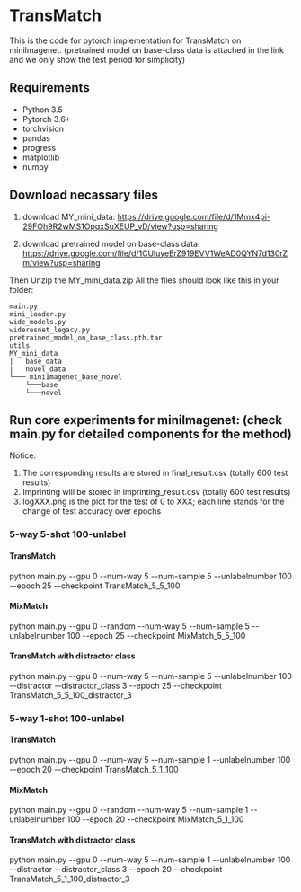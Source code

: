 # TransMatch
This is the code for pytorch implementation for TransMatch on miniImagenet. (pretrained model on base-class data is attached in the link and we only show the test period for simplicity)

## Requirements
- Python 3.5
- Pytorch 3.6+
- torchvision
- pandas
- progress
- matplotlib
- numpy

## Download necassary files
1. download MY_mini_data: https://drive.google.com/file/d/1Mmx4pi-29FOh9R2wMS1OpqxSuXEUP_vD/view?usp=sharing

2. download pretrained model on base-class data: https://drive.google.com/file/d/1CUluyeErZ919EVV1WeAD0QYN7d130rZm/view?usp=sharing

Then Unzip the MY_mini_data.zip 
All the files should look like this in your folder:
```
main.py
mini_loader.py
wide_models.py
wideresnet_legacy.py
pretrained_model_on_base_class.pth.tar
utils
MY_mini_data
|   base_data
|   novel_data
└─── miniImagenet_base_novel
    └───base
    └───novel
```
## Run core experiments for miniImagenet: (check main.py for detailed components for the method)
Notice: 
1. The corresponding results are stored in final_result.csv (totally 600 test results)
2. Imprinting will be stored in imprinting_result.csv (totally 600 test results)
3. logXXX.png is the plot for the test of 0 to XXX; each line stands for the change of test accuracy over epochs
### 5-way 5-shot 100-unlabel
#### TransMatch
python main.py --gpu 0 --num-way 5 --num-sample 5 --unlabelnumber 100 --epoch 25 --checkpoint TransMatch_5_5_100
#### MixMatch
python main.py --gpu 0 --random --num-way 5 --num-sample 5 --unlabelnumber 100 --epoch 25 --checkpoint MixMatch_5_5_100
#### TransMatch with distractor class
python main.py --gpu 0 --num-way 5 --num-sample 5 --unlabelnumber 100 --distractor --distractor_class 3 --epoch 25 --checkpoint TransMatch_5_5_100_distractor_3

### 5-way 1-shot 100-unlabel
#### TransMatch 
python main.py --gpu 0 --num-way 5 --num-sample 1 --unlabelnumber 100 --epoch 20 --checkpoint TransMatch_5_1_100

#### MixMatch 
python main.py --gpu 0 --random --num-way 5 --num-sample 1 --unlabelnumber 100 --epoch 20 --checkpoint MixMatch_5_1_100

#### TransMatch with distractor class
python main.py --gpu 0 --num-way 5 --num-sample 1 --unlabelnumber 100 --distractor --distractor_class 3 --epoch 20 --checkpoint TransMatch_5_1_100_distractor_3
